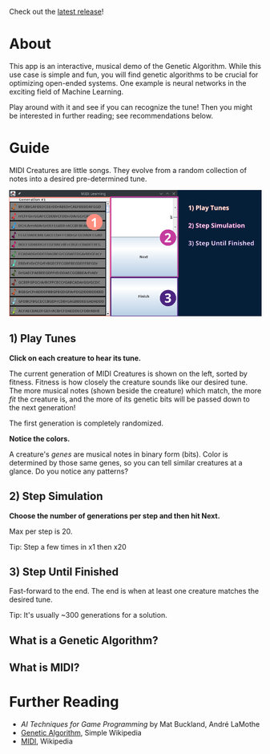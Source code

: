 Check out the [latest release](https://github.com/broadfootmi/midi-learning/releases/latest)!

# About

This app is an interactive, musical demo of the Genetic Algorithm. While this use case is simple and fun, you will find genetic algorithms to be crucial for optimizing open-ended systems. One example is neural networks in the exciting field of Machine Learning. 

Play around with it and see if you can recognize the tune! Then you might be interested in further reading; see recommendations below. 

# Guide
MIDI Creatures are little songs. They evolve from a random collection of notes into a desired pre-determined tune.

![screenshot](/docs/app_guide.png)

## 1) Play Tunes

**Click on each creature to hear its tune.**

The current generation of MIDI Creatures is shown on the left, sorted by fitness. Fitness is how closely the creature sounds like our desired tune. The more musical notes (shown beside the creature) which match, the more *fit* the creature is, and the more of its genetic bits will be passed down to the next generation!

The first generation is completely randomized. 

**Notice the colors.**

A creature's *genes* are musical notes in binary form (bits). Color is determined by those same genes, so you can tell similar creatures at a glance. Do you notice any patterns?

## 2) Step Simulation

**Choose the number of generations per step and then hit Next.**

Max per step is 20. 

Tip: Step a few times in x1 then x20

## 3) Step Until Finished

Fast-forward to the end. The end is when at least one creature matches the desired tune.

Tip: It's usually ~300 generations for a solution.


## What is a Genetic Algorithm?

## What is MIDI?

# Further Reading
* *AI Techniques for Game Programming* by Mat Buckland, André LaMothe
* [Genetic Algorithm](https://simple.wikipedia.org/wiki/Genetic_algorithm), Simple Wikipedia
* [MIDI](https://en.wikipedia.org/wiki/MIDI#Use_with_computers), Wikipedia
